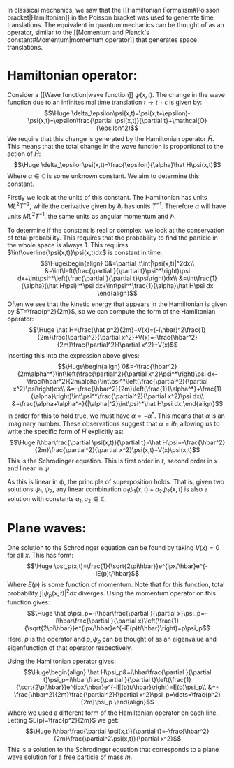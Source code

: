 
In classical mechanics, we saw that the [[Hamiltonian Formalism#Poisson bracket|Hamiltonian]] in the Poisson bracket was used to generate time translations. The equivalent in quantum mechanics can be thought of as an operator, similar to the [[Momentum and Planck's constant#Momentum|momentum operator]] that generates space translations. 

# Hamiltonian operator:

Consider a [[Wave function|wave function]] $\psi(x,t)$. The change in the wave function due to an infinitesimal time translation $t\rightarrow t+\epsilon$ is given by:$$\Huge \delta_\epsilon\psi(x,t)=\psi(x,t+\epsilon)-\psi(x,t)=\epsilon\frac{\partial \psi(x,t)}{\partial t}+\mathcal{O}(\epsilon^2)$$We require that this change is generated by the Hamiltonian operator $\hat H$. This means that the total change in the wave function is proportional to the action of $\hat H$:$$\Huge \delta_\epsilon\psi(x,t)=\frac{\epsilon}{\alpha}\hat H\psi(x,t)$$Where $\alpha\in\mathbb{C}$ is some unknown constant. We aim to determine this constant.

Firstly we look at the units of this constant. The Hamiltonian has units $ML^2T^{-2}$, while the derivative given by $\partial_t$ has units $T^{-1}$. Therefore $\alpha$ will have units $ML^2T^{-1}$, the same units as angular momentum and $\hbar$.

To determine if the constant is real or complex, we look at the conservation of total probability. This requires that the probability to find the particle in the whole space is always $1$. This requires $\int\overline{\psi(x,t)}\psi(x,t)dx$ is constant in time:$$\Huge\begin{align}
0&=\partial_t\int|\psi(x,t)|^2dx\\
&=\int\left(\frac{\partial }{\partial t}\psi^*\right)\psi dx+\int\psi^*\left(\frac{\partial }{\partial t}\psi\right)dx\\
&=\int\frac{1}{\alpha}(\hat H\psi)^*\psi dx+\int\psi^*\frac{1}{\alpha}\hat H\psi dx
\end{align}$$Often we see that the kinetic energy that appears in the Hamiltonian is given by $T=\frac{p^2}{2m}$, so we can compute the form of the Hamiltonian operator:$$\Huge \hat H=\frac{\hat p^2}{2m}+V(x)=(-i\hbar)^2\frac{1}{2m}\frac{\partial^2}{\partial x^2}+V(x)=-\frac{\hbar^2}{2m}\frac{\partial^2}{\partial x^2}+V(x)$$Inserting this into the expression above gives:$$\Huge\begin{align}
0&=-\frac{\hbar^2}{2m\alpha^*}\int\left(\frac{\partial^2}{\partial x^2}\psi^*\right)\psi dx-\frac{\hbar^2}{2m\alpha}\int\psi^*\left(\frac{\partial^2}{\partial x^2}\psi\right)dx\\
&=-\frac{\hbar^2}{2m}\left(\frac{1}{\alpha^*}+\frac{1}{\alpha}\right)\int\psi^*\frac{\partial^2}{\partial x^2}\psi dx\\
&=\frac{\alpha+\alpha^*}{|\alpha|^2}\int\psi^*\hat H\psi dx
\end{align}$$In order for this to hold true, we must have $\alpha=-\alpha^*$. This means that $\alpha$ is an imaginary number. These observations suggest that $\alpha=i\hbar$, allowing us to write the specific form of $\hat H$ explicitly as:$$\Huge i\hbar\frac{\partial \psi(x,t)}{\partial t}=\hat H\psi=-\frac{\hbar^2}{2m}\frac{\partial^2}{\partial x^2}\psi(x,t)+V(x)\psi(x,t)$$This is the Schrodinger equation. This is first order in $t$, second order in $x$ and linear in $\psi$.

As this is linear in $\psi$, the principle of superposition holds. That is, given two solutions $\psi_1,\psi_2$, any linear combination $a_1\psi_1(x,t)+a_2\psi_2(x,t)$ is also a solution with constants $a_1,a_2\in\mathbb{C}$.

# Plane waves:

One solution to the Schrodinger equation can be found by taking $V(x)=0$ for all $x$. This has form:$$\Huge \psi_p(x,t)=\frac{1}{\sqrt{2\pi\hbar}}e^{ipx/\hbar}e^{-iE(p)t/\hbar}$$Where $E(p)$ is some function of momentum. Note that for this function, total probability $\int|\psi_p(x,t)|^2dx$ diverges. Using the momentum operator on this function gives:$$\Huge \hat p\psi_p=-i\hbar\frac{\partial }{\partial x}\psi_p=-i\hbar\frac{\partial }{\partial x}\left(\frac{1}{\sqrt{2\pi\hbar}}e^{ipx/\hbar}e^{-iE(p)t/\hbar}\right)=p\psi_p$$Here, $\hat p$ is the operator and $p,\psi_p$ can be thought of as an eigenvalue and eigenfunction of that operator respectively.

Using the Hamiltonian operator gives:$$\Huge\begin{align} \hat H\psi_p&=i\hbar\frac{\partial }{\partial t}\psi_p=i\hbar\frac{\partial }{\partial t}\left(\frac{1}{\sqrt{2\pi\hbar}}e^{ipx/\hbar}e^{-iE(p)t/\hbar}\right)=E(p)\psi_p\\
&=-\frac{\hbar^2}{2m}\frac{\partial^2}{\partial x^2}\psi_p=\dots=\frac{p^2}{2m}\psi_p
\end{align}$$
Where we used a different form of the Hamiltonian operator on each line. Letting $E(p)=\frac{p^2}{2m}$ we get:$$\Huge i\hbar\frac{\partial \psi(x,t)}{\partial t}=-\frac{\hbar^2}{2m}\frac{\partial^2\psi(x,t)}{\partial x^2}$$This is a solution to the Schrodinger equation that corresponds to a plane wave solution for a free particle of mass $m$.

